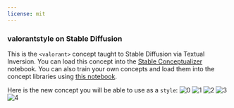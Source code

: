```yaml
---
license: mit
---
```

### valorantstyle on Stable Diffusion
This is the `<valorant>` concept taught to Stable Diffusion via Textual Inversion. You can load this concept into the [Stable Conceptualizer](https://colab.research.google.com/github/huggingface/notebooks/blob/main/diffusers/stable_conceptualizer_inference.ipynb) notebook. You can also train your own concepts and load them into the concept libraries using [this notebook](https://colab.research.google.com/github/huggingface/notebooks/blob/main/diffusers/sd_textual_inversion_training.ipynb).

Here is the new concept you will be able to use as a `style`:
![<valorant> 0](https://huggingface.co/sd-concepts-library/valorantstyle/resolve/main/concept_images/3.jpeg)
![<valorant> 1](https://huggingface.co/sd-concepts-library/valorantstyle/resolve/main/concept_images/0.jpeg)
![<valorant> 2](https://huggingface.co/sd-concepts-library/valorantstyle/resolve/main/concept_images/1.jpeg)
![<valorant> 3](https://huggingface.co/sd-concepts-library/valorantstyle/resolve/main/concept_images/2.jpeg)
![<valorant> 4](https://huggingface.co/sd-concepts-library/valorantstyle/resolve/main/concept_images/4.jpeg)

